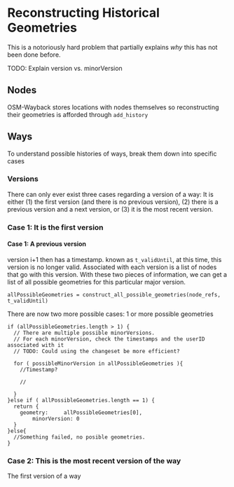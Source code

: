 Reconstructing Historical Geometries
====================================

This is a notoriously hard problem that partially explains _why_ this has not been done before.


TODO: Explain version vs. minorVersion


Nodes
-----
OSM-Wayback stores locations with nodes themselves so reconstructing their geometries is afforded through `add_history`


Ways
----
To understand possible histories of ways, break them down into specific cases

### Versions
There can only ever exist three cases regarding a version of a way: It is either (1) the first version (and there is no previous version), (2) there is a previous version and a next version, or (3) it is the most recent version.

### Case 1: It is the first version


#### Case 1: A previous version
version i+1 then has a timestamp. known as `t_validUntil`, at this time, this version is no longer valid. Associated with each version is a list of nodes that go with this version. With these two pieces of information, we can get a list of all possible geometries for this particular major version.

`allPossibleGeometries = construct_all_possible_geometries(node_refs, t_validUntil)`

There are now two more possible cases: 1 or more possible geometries

```
if (allPossibleGeometries.length > 1) {
  // There are multiple possible minorVersions.
  // For each minorVersion, check the timestamps and the userID associated with it
  // TODO: Could using the changeset be more efficient?

  for ( possibleMinorVersion in allPossibleGeometries ){
    //Timestamp?

    //

  }
}else if ( allPossibleGeometries.length == 1) {
  return {
	geometry:     allPossibleGeometries[0],
        minorVersion: 0
  }
}else{
  //Something failed, no posible geometries.
}
```

### Case 2: This is the most recent version of the way

The first version of a way 
